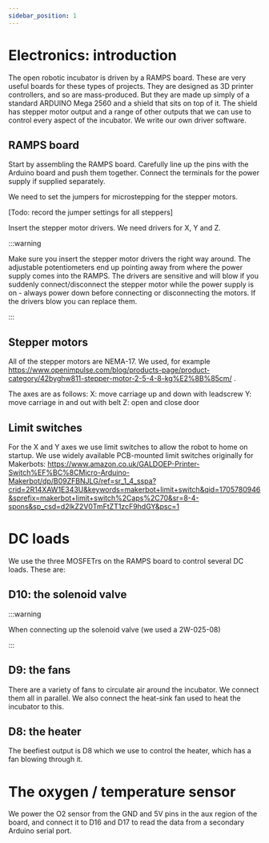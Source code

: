 ```yaml
---
sidebar_position: 1
---
```


# Electronics: introduction

The open robotic incubator is driven by a RAMPS board. These are very useful boards for these types of projects. They are designed as 3D printer controllers, and so are mass-produced. But they are made up simply of a standard ARDUINO Mega 2560 and a shield that sits on top of it. The shield has stepper motor output and a range of other outputs that we can use to control every aspect of the incubator. We write our own driver software.

## RAMPS board

Start by assembling the RAMPS board. Carefully line up the pins with the Arduino board and push them together. Connect the terminals for the power supply if supplied separately.

We need to set the jumpers for microstepping for the stepper motors. 

[Todo: record the jumper settings for all steppers]



 Insert the stepper motor drivers. We need drivers for X, Y and Z. 

:::warning

Make sure you insert the stepper motor drivers the right way around. The adjustable potentiometers end up pointing away from where the power supply comes into the RAMPS. The drivers are sensitive and will blow if you suddenly connect/disconnect the stepper motor while the power supply is on - always power down before connecting or disconnecting the motors. If the drivers blow you can replace them.

:::

## Stepper motors

All of the stepper motors are NEMA-17. We used, for example https://www.openimpulse.com/blog/products-page/product-category/42byghw811-stepper-motor-2-5-4-8-kg%E2%8B%85cm/ .

The axes are as follows:
X: move carriage up and down with leadscrew
Y: move carriage in and out with belt
Z: open and close door

## Limit switches

For the X and Y axes we use limit switches to allow the robot to home on startup. We use widely available PCB-mounted limit switches originally for Makerbots: https://www.amazon.co.uk/GALDOEP-Printer-Switch%EF%BC%8CMicro-Arduino-Makerbot/dp/B09ZFBNJLG/ref=sr_1_4_sspa?crid=2R14XAW1E343U&keywords=makerbot+limit+switch&qid=1705780946&sprefix=makerbot+limit+switch%2Caps%2C70&sr=8-4-spons&sp_csd=d2lkZ2V0TmFtZT1zcF9hdGY&psc=1


# DC loads

We use the three MOSFETrs on the RAMPS board to control several DC loads. These are:

## D10: the solenoid valve
:::warning

When connecting up the solenoid valve (we used a 2W-025-08)

:::

## D9: the fans

There are a variety of fans to circulate air around the incubator. We connect them all in parallel. We also connect the heat-sink fan used to heat the incubator to this.

## D8: the heater

The beefiest output is D8 which we use to control the heater, which has a fan blowing through it.

# The oxygen / temperature sensor

We power the O2 sensor from the GND and 5V pins in the aux region of the board, and connect it to D16 and D17 to read the data from a secondary Arduino serial port.




